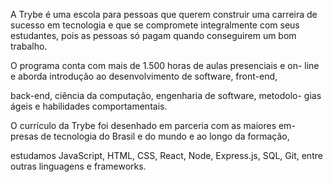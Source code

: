 A Trybe é uma escola para pessoas que querem construir uma carreira
de sucesso em tecnologia e que se compromete integralmente com
seus estudantes, pois as pessoas só pagam quando conseguirem um
bom trabalho.

O programa conta com mais de 1.500 horas de aulas presenciais e on-
line e aborda introdução ao desenvolvimento de software, front-end,

back-end, ciência da computação, engenharia de software, metodolo-
gias ágeis e habilidades comportamentais.

O currículo da Trybe foi desenhado em parceria com as maiores em-
presas de tecnologia do Brasil e do mundo e ao longo da formação,

estudamos JavaScript, HTML, CSS, React, Node, Express.js, SQL, Git,
entre outras linguagens e frameworks.
